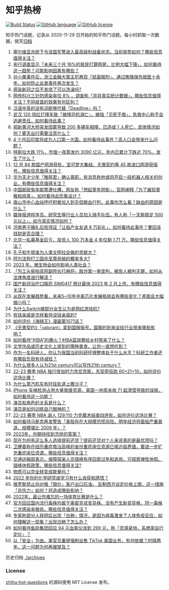 # 知乎热榜
[![Build Status](https://github.com/ToWeLong/zhihu-hot-questions/workflows/CI/badge.svg)](https://github.com/ToWeLong/zhihu-hot-questions/actions)
[![GitHub language](https://img.shields.io/badge/language-golang-orange.svg)](https://golang.org/)
[![GitHub license](https://img.shields.io/github/license/ToWeLong/zhihu-hot-questions)](https://github.com/ToWeLong/zhihu-hot-questions/blob/main/LICENSE)

知乎热门话题，记录从 2020-11-29 日开始的知乎热门话题。每小时抓取一次数据，按天[归档](./archives)

<!-- BEGIN -->

1. [塞尔维亚总统下令该国军警进入最高级别战备状态，当前局势如何？哪些信息值得关注？](https://www.zhihu.com/question/575019917)
1. [央行调查显示「未来三个月 16%的居民打算购房，比例大幅下降」，如何看待这一趋势？可能影响因素有哪些？](https://www.zhihu.com/question/575133293)
1. [孙小果事件后，浙江金融大案主犯再现「纸面服刑」，通过贿赂保外就医十余年，如何防止此类事件再次发生？](https://www.zhihu.com/question/575163578)
1. [感染新冠之后不发烧了可以洗澡吗?](https://www.zhihu.com/question/573362227)
1. [网传科兴三针防感染率仅 8% ，调查称「并非真实统计数据」，哪些信息值得关注？不同疫苗的效果有何区别？](https://www.zhihu.com/question/575205178)
1. [汉语中真的没有词能够代替「Deadline」吗？](https://www.zhihu.com/question/574643824)
1. [武汉 120 闯红灯撞车致「被撞司机溺亡」，被指「见死不救」，急救中心称不会逃避责任，如何看待此事？](https://www.zhihu.com/question/574963643)
1. [郑新黄河大桥突发团雾导致 200 多辆车相撞，已造成 1 人死亡，具体情况如何？雾天出行需要注意什么？](https://www.zhihu.com/question/575191817)
1. [4 个月后印度将成为人口第一大国，如何看待此事件？高人口会带来什么问题？](https://www.zhihu.com/question/575036599)
1. [特斯拉大跌 11%，市值一夜蒸发约 3090 亿元，年内已累计下跌近 70%，发生了什么？](https://www.zhihu.com/question/575155118)
1. [12 月 84 款国产网游获批，宝可梦大集结、无畏契约等 45 款进口网游获版号，哪些信息值得关注？](https://www.zhihu.com/question/575252957)
1. [华为天才少年「稚晖君」确认离职，有消息称他或将开启一段机器人相关的创业，有哪些信息值得关注？](https://www.zhihu.com/question/575034454)
1. [中国邮政兔年邮票遭吐槽，网友称「想起童年阴影」，官网阐释「为了展现童稚和纯真」，如何看待此形象设计？](https://www.zhihu.com/question/575236486)
1. [唐山市中心血站呼吁积极加入到无偿献血行列，此事你怎么看？缺血的原因是什么？](https://www.zhihu.com/question/574702998)
1. [媒体报道程序员、研究生等行业人员加入骑手队伍，有人称「一天能稳定 500 元以上」，如今真实情况如何？](https://www.zhihu.com/question/574956758)
1. [河南男子婚礼后拒领证「让临产女友退 8 万彩礼」，如何看待此事件？要回该钱财是否合理？](https://www.zhihu.com/question/575043771)
1. [北京一私募基金巨亏，投资人 100 万本金 4 年仅剩 1.71 万，哪些信息值得关注？](https://www.zhihu.com/question/575153613)
1. [孔子和牛顿谁为人类文明社会做的贡献大？](https://www.zhihu.com/question/547952099)
1. [阿尔法狗打三国杀至尊局输的概率多大?](https://www.zhihu.com/question/572033916)
1. [2023 年，微生物会如何影响人类社会？](https://www.zhihu.com/question/573794047)
1. [「包工头偷拍高院副院长打麻将」敲诈案一审宣判，被告人被判无罪，如何从法律角度进行解读？](https://www.zhihu.com/question/575200462)
1. [国产新冠治疗口服药 SIM0417 预计最快 2023 年 2 月上市，有哪些信息值得关注？](https://www.zhihu.com/question/575207336)
1. [从现在发展趋势看，未来5~10年中美芯片发展格局会有哪些变化？差距会大幅缩小吗？](https://www.zhihu.com/question/575070302)
1. [为什么Switch被部分女生认为是网红游戏机?](https://www.zhihu.com/question/548420437)
1. [有钱亲戚是怎样看待没钱亲戚的?](https://www.zhihu.com/question/36342430)
1. [如何评价《海贼王》漫画第1071话？](https://www.zhihu.com/question/575132086)
1. [《无畏契约》「valorant」拿到国服版号，国服的到来会给行业带来哪些影响？](https://www.zhihu.com/question/575256381)
1. [如何看待“村BA”的爆火？村BA篮球赛给乡村带来了什么？](https://www.zhihu.com/question/575231167)
1. [文学作品或历史文化上提到的哪种美食，让你一直想吃到？](https://www.zhihu.com/question/574648949)
1. [作为一名科研人，你认为我国当前科研环境整体处于什么水平？科研工作者还有哪些负担有待减轻？](https://www.zhihu.com/question/570969622)
1. [为什么很多人认为21st century可以写作21th century？](https://www.zhihu.com/question/574375500)
1. [22-23 赛季 NBA 独行侠加时力克尼克斯，东契奇狂砍 60+21+10，如何评价这场比赛？](https://www.zhihu.com/question/575157891)
1. [为什么蒸汽机车有时往轨道上撒沙子？](https://www.zhihu.com/question/574131737)
1. [iPhone 车祸检测占用大量救援资源，美国一地周末收 71 起滑雪导致的误报，如何看待这一功能？](https://www.zhihu.com/question/574974943)
1. [演员和角色的关系是什么？](https://www.zhihu.com/question/573580653)
1. [演员是如何训练自己眼神的？](https://www.zhihu.com/question/571877972)
1. [22-23 赛季 NBA 湖人 129:110 力克魔术结束四连败，如何评价这场比赛？](https://www.zhihu.com/question/575132906)
1. [如何看待马斯克再发警告「美股存在大规模恐慌风险，明年经济将面临严重衰退，规模堪比 2009 年」？](https://www.zhihu.com/question/574835594)
1. [2023年，你期待找到怎样的答案？](https://www.zhihu.com/question/574110194)
1. [现在为何有这么多人选择提前还贷？提前还贷对个人来说真的是最优项吗？](https://www.zhihu.com/question/574817157)
1. [卫健委称在经历重症救治高峰的省份重症床位资源已接近临界值，要进一步扩充重症床位资源，哪些信息值得关注？](https://www.zhihu.com/question/575037923)
1. [交通运输部表示，保障探亲人员错峰有序回家过年和返岗，可探索弹性休假、错峰休假政策，哪些信息值得关注?](https://www.zhihu.com/question/575082821)
1. [物质可以完全转变成能量吗？](https://www.zhihu.com/question/334536158)
1. [2022 年你的化学研究或学习有什么收获和感悟？](https://www.zhihu.com/question/571901425)
1. [俄罗斯禁止向对俄「限价」客户出口石油， 反制西方设定价格上限，这一措施「杀伤力」如何？将造成哪些影响？](https://www.zhihu.com/question/575158630)
1. [2022年，最让你难忘的一场体育比赛是什么？](https://www.zhihu.com/question/575053536)
1. [官方回应国内流行毒株均属于奥密克戎变异株，没有产生新变异株，同一毒株二次感染率极低，哪些信息值得关注？](https://www.zhihu.com/question/575037891)
1. [专家称部分人转阴后出现「白肺」情况，是因为病毒激发了人体免疫反应，如何理解这一现象？出现白肺了怎么办？](https://www.zhihu.com/question/574855689)
1. [如何看待鱼跃集团回应 94 元血氧仪涨到 299 元，称「货源紧俏，系商家自行定价」？](https://www.zhihu.com/question/575241411)
1. [以「安全」为由，美官员重提强制出售 TikTok 美国业务，有何依据？时隔两年，这一问题为何再被提及？](https://www.zhihu.com/question/575044074)

<!-- END -->

历史归档 [./archives](./archives)


### License
[zhihu-hot-questions](https://github.com/towelong/zhihu-hot-questions) 的源码使用 MIT License 发布。